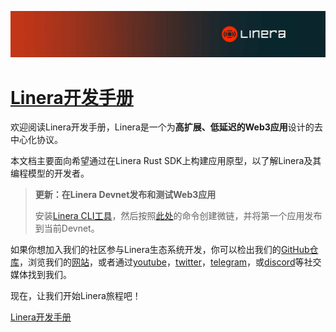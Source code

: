 ![The Linera banner](../README.assets/Linera-Header_1920x284px.svg)

# [Linera开发手册](https://linera-dev.respeer.ai/#/zh_CN/introduction?id=the-linera-dev.respeer.ai/#eloper-manual)

欢迎阅读Linera开发手册，Linera是一个为**高扩展、低延迟的Web3应用**设计的去中心化协议。

本文档主要面向希望通过在Linera Rust SDK上构建应用原型，以了解Linera及其编程模型的开发者。

> **更新：在Linera Devnet发布和测试Web3应用**
>
> 安装[Linera CLI工具](https://linera-dev.respeer.ai/#/zh_CN/getting_started/installation?id=installing-from-cratesio)，然后按照[此处](https://linera-dev.respeer.ai/#/zh_CN/getting_started/hello_linera?id=using-the-devnet)的命令创建微链，并将第一个应用发布到当前Devnet。

如果你想加入我们的社区参与Linera生态系统开发，你可以检出我们的[GitHub仓库](https://github.com/linera-io/linera-protocol)，浏览我们的[网站](https://linera.io/)，或者通过[youtube](https://www.youtube.com/@linera_io)，[twitter](https://twitter.com/linera_io)，[telegram](https://t.me/linera_official)，或[discord](https://discord.gg/linera)等社交媒体找到我们。

现在，让我们开始Linera旅程吧！

[Linera开发手册](https://linera-dev.respeer.ai/#/zh_CN/introduction)
